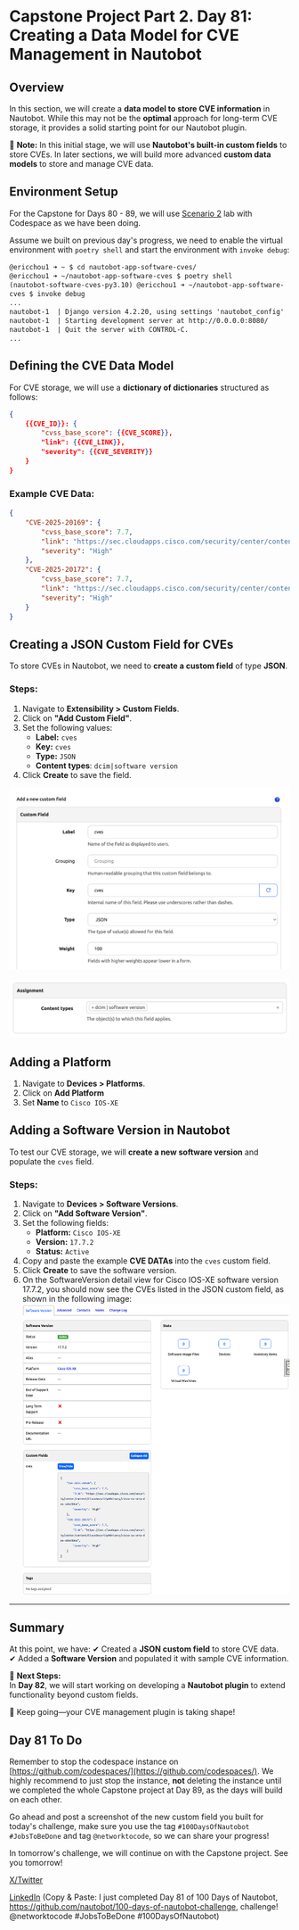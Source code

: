 # Capstone Project Part 2. Day 81: Creating a Data Model for CVE Management in Nautobot

## Overview

In this section, we will create a **data model to store CVE information** in Nautobot. While this may not be the **optimal** approach for long-term CVE storage, it provides a solid starting point for our Nautobot plugin. 

📌 **Note:** In this initial stage, we will use **Nautobot's built-in custom fields** to store CVEs. In later sections, we will build more advanced **custom data models** to store and manage CVE data.

## Environment Setup

For the Capstone for Days 80 - 89, we will use [Scenario 2](../Lab_Setup/scenario_2_setup/README.md) lab with Codespace as we have been doing. 

Assume we built on previous day's progress, we need to enable the virtual environment with `poetry shell` and start the environment with `invoke debug`: 

```
@ericchou1 ➜ ~ $ cd nautobot-app-software-cves/
@ericchou1 ➜ ~/nautobot-app-software-cves $ poetry shell
(nautobot-software-cves-py3.10) @ericchou1 ➜ ~/nautobot-app-software-cves $ invoke debug
...
nautobot-1  | Django version 4.2.20, using settings 'nautobot_config'
nautobot-1  | Starting development server at http://0.0.0.0:8080/
nautobot-1  | Quit the server with CONTROL-C.
...
```

## Defining the CVE Data Model

For CVE storage, we will use a **dictionary of dictionaries** structured as follows:

```json
{
    {{CVE_ID}}: {
        "cvss_base_score": {{CVE_SCORE}},
        "link": {{CVE_LINK}},
        "severity": {{CVE_SEVERITY}}
    }
}
```

### Example CVE Data:
```json
{
    "CVE-2025-20169": {
        "cvss_base_score": 7.7,
        "link": "https://sec.cloudapps.cisco.com/security/center/content/CiscoSecurityAdvisory/cisco-sa-snmp-dos-sdxnSUcW",
        "severity": "High"
    },
    "CVE-2025-20172": {
        "cvss_base_score": 7.7,
        "link": "https://sec.cloudapps.cisco.com/security/center/content/CiscoSecurityAdvisory/cisco-sa-snmp-dos-sdxnSUcW",
        "severity": "High"
    }
}
```


## Creating a JSON Custom Field for CVEs

To store CVEs in Nautobot, we need to **create a custom field** of type **JSON**.

### Steps:
1. Navigate to **Extensibility > Custom Fields**.
2. Click on **"Add Custom Field"**.
3. Set the following values:
   - **Label:** `cves`
   - **Key:** `cves`
   - **Type:** `JSON`
   - **Content types**: `dcim|software version`
4. Click **Create** to save the field.

![custom_field_creation_1](images/custom_field_creation_1.png)

![custom_field_creation_2](images/custom_field_creation_2.png)

## Adding a Platform 

1. Navigate to **Devices > Platforms**.
2. Click on **Add Platform**
3. Set **Name** to `Cisco IOS-XE`

## Adding a Software Version in Nautobot

To test our CVE storage, we will **create a new software version** and populate the `cves` field.

### Steps:
1. Navigate to **Devices > Software Versions**.
2. Click on **"Add Software Version"**.
3. Set the following fields:
   - **Platform:** `Cisco IOS-XE`
   - **Version:** `17.7.2`
   - **Status:** `Active`
4. Copy and paste the example **CVE DATAs** into the `cves` custom field.
5. Click **Create** to save the software version.
6. On the SoftwareVersion detail view for Cisco IOS-XE software version 17.7.2, you should now see the CVEs listed in the JSON custom field, as shown in the following image:
![cves_custom_field](images/cves_custom_field.png)

---

## Summary

At this point, we have:
✔ Created a **JSON custom field** to store CVE data.  
✔ Added a **Software Version** and populated it with sample CVE information.  

🔹 **Next Steps:**  
In **Day 82**, we will start working on developing a **Nautobot plugin** to extend functionality beyond custom fields.

🚀 Keep going—your CVE management plugin is taking shape!

## Day 81 To Do

Remember to stop the codespace instance on [https://github.com/codespaces/](https://github.com/codespaces/). We highly recommend to just stop the instance, **not** deleting the instance until we completed the whole Capstone project at Day 89, as the days will build on each other.  

Go ahead and post a screenshot of the new custom field you built for today's challenge, make sure you use the tag `#100DaysOfNautobot` `#JobsToBeDone` and tag `@networktocode`, so we can share your progress! 

In tomorrow's challenge, we will continue on with the Capstone project. See you tomorrow! 

[X/Twitter](<https://twitter.com/intent/tweet?url=https://github.com/nautobot/100-days-of-nautobot&text=I+just+completed+Day+81+of+the+100+days+of+nautobot+challenge+!&hashtags=100DaysOfNautobot,JobsToBeDone>)

[LinkedIn](https://www.linkedin.com/) (Copy & Paste: I just completed Day 81 of 100 Days of Nautobot, https://github.com/nautobot/100-days-of-nautobot-challenge, challenge! @networktocode #JobsToBeDone #100DaysOfNautobot) 

